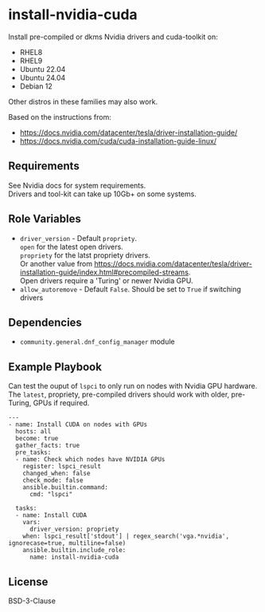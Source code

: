 install-nvidia-cuda
=========

Install pre-compiled or dkms Nvidia drivers and cuda-toolkit on:  
- RHEL8
- RHEL9
- Ubuntu 22.04
- Ubuntu 24.04
- Debian 12

Other distros in these families may also work.  
  
Based on the instructions from:  
- https://docs.nvidia.com/datacenter/tesla/driver-installation-guide/
- https://docs.nvidia.com/cuda/cuda-installation-guide-linux/

Requirements
------------

See Nvidia docs for system requirements.  
Drivers and tool-kit can take up 10Gb+ on some systems.  

Role Variables
--------------

- `driver_version` - Default `propriety`.  
  `open` for the latest open drivers.  
  `propriety` for the latst propriety drivers.  
   Or another value from https://docs.nvidia.com/datacenter/tesla/driver-installation-guide/index.html#precompiled-streams.  
   Open drivers require a 'Turing' or newer Nvidia GPU.  
- `allow_autoremove` - Default `False`. Should be set to `True` if switching drivers  

Dependencies
------------

- `community.general.dnf_config_manager` module

Example Playbook
----------------

Can test the ouput of `lspci` to only run on nodes with Nvidia GPU hardware.
The `latest`, propriety, pre-compiled drivers should work with older, pre-Turing, GPUs if required.  
```
---
- name: Install CUDA on nodes with GPUs
  hosts: all
  become: true
  gather_facts: true
  pre_tasks:
  - name: Check which nodes have NVIDIA GPUs
    register: lspci_result
    changed_when: false
    check_mode: false
    ansible.builtin.command:
      cmd: "lspci"

  tasks:
  - name: Install CUDA
    vars:
      driver_version: propriety
    when: lspci_result['stdout'] | regex_search('vga.*nvidia', ignorecase=true, multiline=false)
    ansible.builtin.include_role:
      name: install-nvidia-cuda
```

License
-------

BSD-3-Clause

